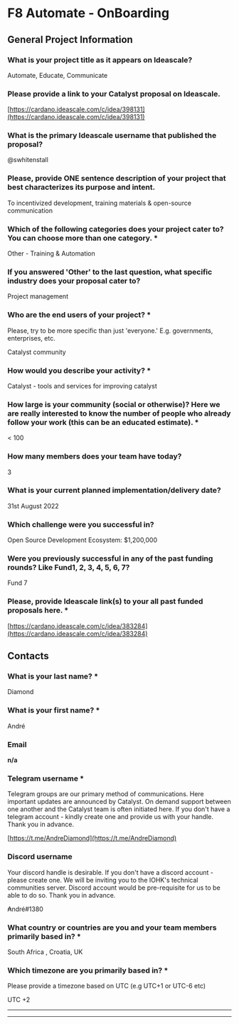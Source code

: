 # F8 Automate - OnBoarding

## General Project Information

### What is your project title as it appears on Ideascale?

Automate, Educate, Communicate

### Please provide a link to your Catalyst proposal on Ideascale.&#x20;

[https://cardano.ideascale.com/c/idea/398131](https://cardano.ideascale.com/c/idea/398131)

### What is the primary Ideascale username that published the proposal?&#x20;

@swhitenstall&#x20;

### Please, provide ONE sentence description of your project that best characterizes its purpose and intent.&#x20;

To incentivized development, training materials & open-source communication

### **Which of the following categories does your project cater to? You can choose more than one category. \***

Other - Training & Automation

### If you answered 'Other' to the last question, what specific industry does your proposal cater to?

Project management

### Who are the end users of your project? \*

Please, try to be more specific than just 'everyone.' E.g. governments, enterprises, etc.

Catalyst community

### How would you describe your activity? \*

Catalyst - tools and services for improving catalyst

### How large is your community (social or otherwise)? Here we are really interested to know the number of people who already follow your work (this can be an educated estimate). \*

< 100

### **How many members does your team have today?**

3

### **What is your current planned implementation/delivery date?**

31st August 2022

### **Which challenge were you successful in?**

Open Source Development Ecosystem: $1,200,000

### **Were you previously successful in any of the past funding rounds? Like Fund1, 2, 3, 4, 5, 6, 7?**

Fund 7

### Please, provide Ideascale link(s) to your all past funded proposals here. \*

[https://cardano.ideascale.com/c/idea/383284](https://cardano.ideascale.com/c/idea/383284)

## Contacts

### What is your last name? \*

Diamond

### What is your first name? \*

André

### **Email**

**n/a**

### Telegram username \*

Telegram groups are our primary method of communications. Here important updates are announced by Catalyst. On demand support between one another and the Catalyst team is often initiated here. If you don't have a telegram account - kindly create one and provide us with your handle. Thank you in advance.

[https://t.me/AndreDiamond](https://t.me/AndreDiamond)

### Discord username

Your discord handle is desirable. If you don't have a discord account - please create one. We will be inviting you to the IOHK's technical communities server. Discord account would be pre-requisite for us to be able to do so. Thank you in advance.

₳ndré#1380

### What country or countries are you and your team members primarily based in? \*

South Africa , Croatia, UK

### Which timezone are you primarily based in? \*

Please provide a timezone based on UTC  (e.g UTC+1 or UTC-6 etc)

UTC +2





****



****





